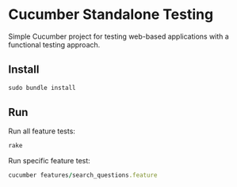 # Cucumber Standalone Testing

Simple Cucumber project for testing web-based applications with a functional testing approach.

## Install
```ruby
sudo bundle install
```

## Run

Run all feature tests:
```ruby
rake
```

Run specific feature test:
```ruby
cucumber features/search_questions.feature
```

